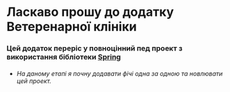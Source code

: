 # Ласкаво прошу до додатку **Ветеренарної клініки**

### Цей додаток переріс у повноцінний пед проект з використання бібліотеки [Spring](https://spring.io/)

- ###### На даному етапі я почну додавати фічі одна за одною та новлювати цей проект.

